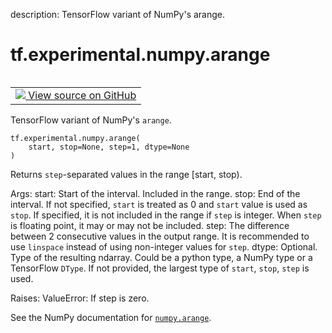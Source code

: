 description: TensorFlow variant of NumPy's arange.

<div itemscope itemtype="http://developers.google.com/ReferenceObject">
<meta itemprop="name" content="tf.experimental.numpy.arange" />
<meta itemprop="path" content="Stable" />
</div>

# tf.experimental.numpy.arange

<!-- Insert buttons and diff -->

<table class="tfo-notebook-buttons tfo-api nocontent" align="left">
<td>
  <a target="_blank" href="https://github.com/tensorflow/tensorflow/blob/r2.4/tensorflow/python/ops/numpy_ops/np_array_ops.py#L260-L298">
    <img src="https://www.tensorflow.org/images/GitHub-Mark-32px.png" />
    View source on GitHub
  </a>
</td>
</table>



TensorFlow variant of NumPy's `arange`.

<pre class="devsite-click-to-copy prettyprint lang-py tfo-signature-link">
<code>tf.experimental.numpy.arange(
    start, stop=None, step=1, dtype=None
)
</code></pre>



<!-- Placeholder for "Used in" -->

Returns `step`-separated values in the range [start, stop).

  Args:
    start: Start of the interval. Included in the range.
    stop: End of the interval. If not specified, `start` is treated as 0 and
      `start` value is used as `stop`. If specified, it is not included in the
      range if `step` is integer. When `step` is floating point, it may or may
      not be included.
    step: The difference between 2 consecutive values in the output range. It is
      recommended to use `linspace` instead of using non-integer values for
      `step`.
    dtype: Optional. Type of the resulting ndarray. Could be a python type, a
      NumPy type or a TensorFlow `DType`. If not provided, the largest type of
      `start`, `stop`, `step` is used.

  Raises:
    ValueError: If step is zero.
  

See the NumPy documentation for [`numpy.arange`](https://numpy.org/doc/1.16/reference/generated/numpy.arange.html).